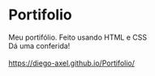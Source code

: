 # Portifolio
 Meu portifólio. Feito usando HTML e CSS
<br>
Dá uma conferida! 
<br>
<br>
https://diego-axel.github.io/Portifolio/
 